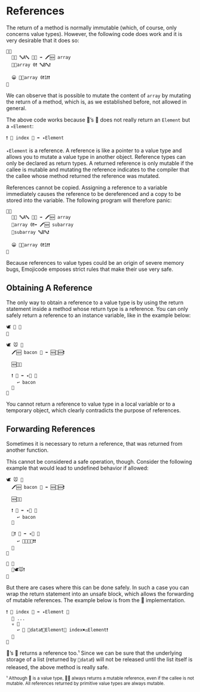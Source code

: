# References

The return of a method is normally immutable (which, of course, only concerns
value types). However, the
following code does work and it is very desirable that it does so:

```
🏁🍇
  🍨🍨 🔤A🔤 🍆🍆 ➡️ 🖍🆕 array
  🐻🐽array 0❗️ 🔤B🔤❗️

  😀 🐽🐽array 0❗️1❗️❗️
🍉
```

We can observe that is possible to mutate the content of `array`
by mutating the return of a method, which is, as we established before, not
allowed in general.

The above code works because 🍨’s 🐽 does not really return an `Element` but
a `✴️Element`:

```
❗️ 🐽 index 🔢 ➡️ ✴️Element
```

`✴️Element` is a reference. A reference is like a pointer to a value type and
allows you to mutate a value type in another object. Reference types can only be
declared as return types. A returned reference is only mutable if the callee is
mutable and mutating the reference indicates to the compiler that the callee
whose method returned the reference was mutated.

References cannot be copied. Assigning a reference to a variable immediately
causes the reference to be dereferenced and a copy to be stored into the
variable. The following program will therefore panic:

```!
🏁🍇
  🍨🍨 🔤A🔤 🍆🍆 ➡️ 🖍🆕 array
  🐽array 0❗️➡️ 🖍🆕 subarray
  🐻subarray 🔤B🔤❗️

  😀 🐽🐽array 0❗️1❗️❗️
🍉
```

Because references to value types could be an origin of severe memory bugs,
Emojicode emposes strict rules that make their use very safe.

## Obtaining A Reference

The only way to obtain a reference to a value type is by using the return
statement inside a method whose return type is a reference. You can only safely
return a reference to an instance variable, like in the example below:

```
🕊 🥓 🍇
🍉

🕊 🐭 🍇
  🖍🆕 bacon 🥓 ⬅️ 🆕🥓🆕❗️

  🆕🍇🍉

  ❗️ 🍳 ➡️ ✴️🥓 🍇
    ↩️ bacon
  🍉
🍉
```

You cannot return a reference to value type in a local variable or to a
temporary object, which clearly contradicts the purpose of references.

## Forwarding References

Sometimes it is necessary to return a reference, that was returned from another
function.

This cannot be considered a safe operation, though. Consider the following
example that would lead to undefined behavior if allowed:

```!
🕊 🐭 🍇
  🖍🆕 bacon 🥓 ⬅️ 🆕🥓🆕❗️

  🆕🍇🍉

  ❗️ 🍳 ➡️ ✴️🥓 🍇
    ↩️ bacon
  🍉

  🐇❗️ 🍄 ➡️ ✴️🥓 🍇
    ↩️ 🍳🆕🐭🆕❗️❗️
  🍉
🍉

🏁 🍇
  🍄🕊🐭❗️
🍉
```

But there are cases where this can be done safely. In such a case you can
wrap the return statement into an unsafe block, which allows the forwarding
of mutable references. The example below is from the 🍨 implementation.

```
❗️ 🐽 index 🔢 ➡️ ✴️Element 🍇
  💭 ...
  ☣️ 🍇
    ↩️ 🐽 🧠data❗️🐚Element🍆 index✖️⚖️Element❗️
  🍉
🍉
```

🧠’s 🐽 returns a reference too.¹ Since we can be sure that the underlying
storage of a list (returned by `🧠data❗️`) will not be released until the list
itself is released, the above method is really safe.

<small>¹ Although 🧠 is a value type, 🧠🐽 always returns a mutable reference, even if the callee is not mutable. All references returned by primitive value types are always mutable.</small>

